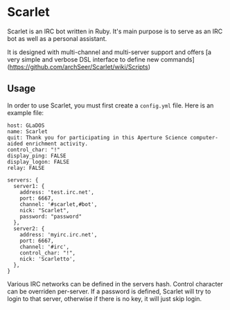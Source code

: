 # Scarlet

Scarlet is an IRC bot written in Ruby. It's main purpose is to serve as an IRC bot as well as a personal assistant.

It is designed with multi-channel and multi-server support and offers [a very simple and verbose DSL interface to define new commands] (https://github.com/archSeer/Scarlet/wiki/Scripts)

## Usage

In order to use Scarlet, you must first create a `config.yml` file. Here is an example file:

    host: GLaDOS
    name: Scarlet
    quit: Thank you for participating in this Aperture Science computer-aided enrichment activity.
    control_char: "!"
    display_ping: FALSE
    display_logon: FALSE
    relay: FALSE

    servers: {
      server1: {
        address: 'test.irc.net',
        port: 6667,
        channel: '#scarlet,#bot',
        nick: "Scarlet",
        password: "password"
      },
      server2: {
        address: 'myirc.irc.net',
        port: 6667,
        channel: '#irc',
        control_char: "!",
        nick: 'Scarletto',
      },
    }

Various IRC networks can be defined in the servers hash. Control character can be overriden per-server. If a password is defined, Scarlet will try to login to that server, otherwise if there is no key, it will just skip login.